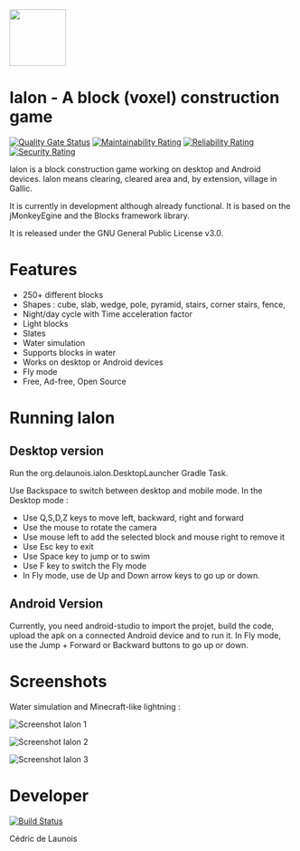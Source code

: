 <img src="https://user-images.githubusercontent.com/28866693/201870048-1ca6b73c-6e46-4e16-b00d-05d996c5ab92.png" width="100">

# Ialon - A block (voxel) construction game

[![Quality Gate Status](https://sonarcloud.io/api/project_badges/measure?project=vxel_ialon&metric=alert_status)](https://sonarcloud.io/summary/new_code?id=vxel_ialon)
[![Maintainability Rating](https://sonarcloud.io/api/project_badges/measure?project=vxel_ialon&metric=sqale_rating)](https://sonarcloud.io/summary/new_code?id=vxel_ialon)
[![Reliability Rating](https://sonarcloud.io/api/project_badges/measure?project=vxel_ialon&metric=reliability_rating)](https://sonarcloud.io/summary/new_code?id=vxel_ialon)
[![Security Rating](https://sonarcloud.io/api/project_badges/measure?project=vxel_ialon&metric=security_rating)](https://sonarcloud.io/summary/new_code?id=vxel_ialon)

Ialon is a block construction game working on desktop and Android devices.
Ialon means clearing, cleared area and, by extension, village in Gallic.

It is currently in development although already functional.
It is based on the jMonkeyEgine and the Blocks framework library.

It is released under the GNU General Public License v3.0.

# Features

- 250+ different blocks
- Shapes : cube, slab, wedge, pole, pyramid, stairs, corner stairs, fence, 
- Night/day cycle with Time acceleration factor
- Light blocks
- Slates
- Water simulation
- Supports blocks in water
- Works on desktop or Android devices
- Fly mode
- Free, Ad-free, Open Source

# Running Ialon

## Desktop version

Run the org.delaunois.ialon.DesktopLauncher Gradle Task.

Use Backspace to switch between desktop and mobile mode.
In the Desktop mode :
- Use Q,S,D,Z keys to move left, backward, right and forward
- Use the mouse to rotate the camera
- Use mouse left to add the selected block and mouse right to remove it
- Use Esc key to exit
- Use Space key to jump or to swim
- Use F key to switch the Fly mode
- In Fly mode, use de Up and Down arrow keys to go up or down.

## Android Version

Currently, you need android-studio to import the projet, build the code, upload the apk on a connected Android device and to run it.
In Fly mode, use the Jump + Forward or Backward buttons to go up or down.


# Screenshots

Water simulation and Minecraft-like lightning :

![Screenshot Ialon 1](https://user-images.githubusercontent.com/28866693/201869015-77123bbf-38dd-4d5c-b481-cc0be6395673.jpg)

![Screenshot Ialon 2](https://user-images.githubusercontent.com/28866693/196793101-70fb77e4-5b72-4677-a85b-19f3540e905c.png)

![Screenshot Ialon 3](https://user-images.githubusercontent.com/28866693/196790246-a1cf2706-edfb-4e7f-b533-ca147a58a68b.jpeg)

# Developer

[![Build Status](https://github.com/vxel/ialon/workflows/Build%20Ialon/badge.svg)](https://github.com/vxel/ialon/actions)

Cédric de Launois
